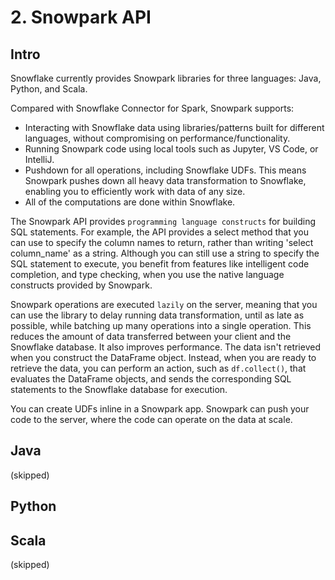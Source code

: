# 2. Snowpark API

## Intro
Snowflake currently provides Snowpark libraries for three languages: Java, Python, and Scala.

Compared with Snowflake Connector for Spark, Snowpark supports:
- Interacting  with Snowflake data using libraries/patterns built for different languages, without compromising on performance/functionality.
- Running Snowpark code using local tools such as Jupyter, VS Code, or IntelliJ.
- Pushdown for all operations, including Snowflake UDFs. This means Snowpark pushes down all heavy data transformation to Snowflake, enabling you to efficiently work with data of any size.
- All of the computations are done within Snowflake. 

The Snowpark API provides `programming language constructs` for building SQL statements. For example, the API provides a select method that you can use to specify the column names to return, rather than writing 'select column_name' as a string. Although you can still use a string to specify the SQL statement to execute, you benefit from features like intelligent code completion, and type checking, when you use the native language constructs provided by Snowpark.

Snowpark operations are executed `lazily` on the server, meaning that you can use the library to delay running data transformation, until as late as possible, while batching up many operations into a single operation. This reduces the amount of data transferred between your client and the Snowflake database. It also improves performance. The data isn't retrieved when you construct the DataFrame object. Instead, when you are ready to retrieve the data, you can perform an action, such as `df.collect()`, that evaluates the DataFrame objects, and sends the corresponding SQL statements to the Snowflake database for execution.

You can create UDFs inline in a Snowpark app. Snowpark can push your code to the server, where the code can operate on the data at scale.

## Java
(skipped)

## Python




## Scala
(skipped)
















